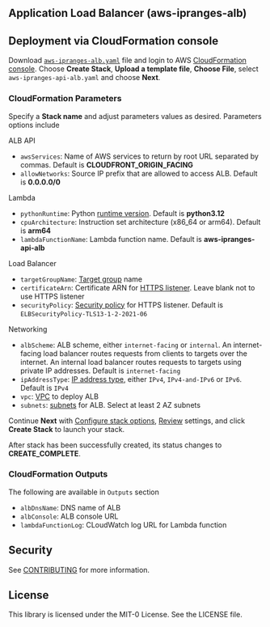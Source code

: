 ## Application Load Balancer (aws-ipranges-alb)

## Deployment via CloudFormation console
Download [`aws-ipranges-alb.yaml`](aws-ipranges-alb.yaml) file and login to AWS [CloudFormation console](https://console.aws.amazon.com/cloudformation/home#/stacks/create/template). Choose **Create Stack**, **Upload a template file**, **Choose File**, select `aws-ipranges-api-alb.yaml` and choose **Next**.

### CloudFormation Parameters
Specify a **Stack name** and adjust parameters values as desired. Parameters options include

ALB API
- `awsServices`: Name of AWS services to return by root URL separated by commas. Default is **CLOUDFRONT_ORIGIN_FACING**
- `allowNetworks`: Source IP prefix that are allowed to access ALB. Default is **0.0.0.0/0**

Lambda
- `pythonRuntime`: Python [runtime version](https://docs.aws.amazon.com/lambda/latest/dg/lambda-python.html). Default is **python3.12**
- `cpuArchitecture`: Instruction set architecture (x86_64 or arm64). Default is **arm64**
- `lambdaFunctionName`: Lambda function name. Default is **aws-ipranges-api-alb**

Load Balancer
- `targetGroupName`: [Target group](https://docs.aws.amazon.com/elasticloadbalancing/latest/application/load-balancer-target-groups.html) name
- `certificateArn`: Certificate ARN for [HTTPS listener](https://docs.aws.amazon.com/elasticloadbalancing/latest/application/create-https-listener.html). Leave blank not to use HTTPS listener
- `securityPolicy`: [Security policy](https://docs.aws.amazon.com/elasticloadbalancing/latest/application/create-https-listener.html#describe-ssl-policies) for HTTPS listener. Default is `ELBSecurityPolicy-TLS13-1-2-2021-06`

Networking
- `albScheme`: ALB scheme, either `internet-facing` or `internal`. An internet-facing load balancer routes requests from clients to targets over the internet. An internal load balancer routes requests to targets using private IP addresses. Default is `internet-facing`
- `ipAddressType`: [IP address type](https://docs.aws.amazon.com/elasticloadbalancing/latest/application/application-load-balancers.html#ip-address-type), either `IPv4`, `IPv4-and-IPv6` or `IPv6`. Default is `IPv4`
- `vpc`: [VPC](https://docs.aws.amazon.com/vpc/latest/userguide/what-is-amazon-vpc.html) to deploy ALB
- `subnets`: [subnets](https://docs.aws.amazon.com/elasticloadbalancing/latest/application/application-load-balancers.html#subnets-load-balancer) for ALB. Select at least 2 AZ subnets

Continue **Next** with [Configure stack options](https://docs.aws.amazon.com/AWSCloudFormation/latest/UserGuide/cfn-console-add-tags.html), [Review](https://docs.aws.amazon.com/AWSCloudFormation/latest/UserGuide/cfn-using-console-create-stack-review.html) settings, and click **Create Stack** to launch your stack. 

After stack has been successfully created, its status changes to **CREATE_COMPLETE**. 

### CloudFormation Outputs
The following are available in `Outputs` section 
- `albDnsName`: DNS name of ALB
- `albConsole`: ALB console URL
- `lambdaFunctionLog`: CLoudWatch log URL for Lambda function


## Security

See [CONTRIBUTING](CONTRIBUTING.md#security-issue-notifications) for more information.

## License

This library is licensed under the MIT-0 License. See the LICENSE file.

